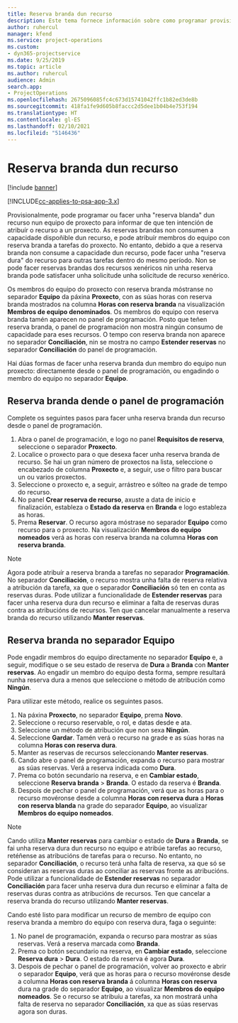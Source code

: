 ```yaml
---
title: Reserva branda dun recurso
description: Este tema fornece información sobre como programar provisionalmente ou facer unha reserva branda de membros de equipo.
author: ruhercul
manager: kfend
ms.service: project-operations
ms.custom:
- dyn365-projectservice
ms.date: 9/25/2019
ms.topic: article
ms.author: ruhercul
audience: Admin
search.app:
- ProjectOperations
ms.openlocfilehash: 2675096085fc4c673d15741042ffc1b82ed3de8b
ms.sourcegitcommit: 418fa1fe9d605b8faccc2d5dee1b04b4e753f194
ms.translationtype: HT
ms.contentlocale: gl-ES
ms.lasthandoff: 02/10/2021
ms.locfileid: "5146436"
---
```

# <a name="soft-book-a-resource"></a>Reserva branda dun recurso

[!include [banner](../includes/psa-now-project-operations.md)]

[!INCLUDE[cc-applies-to-psa-app-3.x](../includes/cc-applies-to-psa-app-3x.md)]

Provisionalmente, pode programar ou facer unha "reserva blanda" dun recurso nun equipo de proxecto para informar de que ten intención de atribuír o recurso a un proxecto. As reservas brandas non consumen a capacidade dispoñible dun recurso, e pode atribuír membros do equipo con reserva branda a tarefas do proxecto. No entanto, debido a que a reserva branda non consume a capacidade dun recurso, pode facer unha "reserva dura" do recurso para outras tarefas dentro do mesmo período. Non se pode facer reservas brandas dos recursos xenéricos nin unha reserva branda pode satisfacer unha solicitude unha solicitude de recurso xenérico.

Os membros do equipo do proxecto con reserva branda móstranse no separador **Equipo** da páxina **Proxecto**, con as súas horas con reserva branda mostrados na columna **Horas con reserva branda** na visualización **Membros de equipo denominados**. Os membros do equipo con reserva branda tamén aparecen no panel de programación. Posto que teñen reserva branda, o panel de programación non mostra ningún consumo de capacidade para eses recursos. O tempo con reserva branda non aparece no separador **Conciliación**, nin se mostra no campo **Estender reservas** no separador **Conciliación** do panel de programación. 

Hai dúas formas de facer unha reserva branda dun membro do equipo nun proxecto: directamente desde o panel de programación, ou engadindo o membro do equipo no separador **Equipo**. 

## <a name="soft-book-from-the-schedule-board"></a>Reserva branda dende o panel de programación
Complete os seguintes pasos para facer unha reserva branda dun recurso desde o panel de programación. 

1. Abra o panel de programación, e logo no panel **Requisitos de reserva**, seleccione o separador **Proxecto**.
2. Localice o proxecto para o que desexa facer unha reserva branda de recurso. Se hai un gran número de proxectos na lista, seleccione o encabezado de columna **Proxecto** e, a seguir, use o filtro para buscar un ou varios proxectos.
3. Seleccione o proxecto e, a seguir, arrástreo e sólteo na grade de tempo do recurso.
5. No panel **Crear reserva de recurso**, axuste a data de inicio e finalización, estableza o **Estado da reserva** en **Branda** e logo estableza as horas. 
6. Prema **Reservar**. O recurso agora móstrase no separador **Equipo** como recurso para o proxecto. Na visualización **Membros do equipo nomeados** verá as horas con reserva branda na columna **Horas con reserva branda**.

> [!NOTE]
> Agora pode atribuír a reserva branda a tarefas no separador **Programación**. No separador **Conciliación**, o recurso mostra unha falta de reserva relativa a atribución da tarefa, xa que o separador **Conciliación** só ten en conta as reservas duras. Pode utilizar a funcionalidade de **Estender reservas** para facer unha reserva dura dun recurso e eliminar a falta de reservas duras contra as atribucións de recursos. Ten que cancelar manualmente a reserva branda do recurso utilizando **Manter reservas**.

## <a name="soft-book-on-the-team-tab"></a>Reserva branda no separador Equipo

Pode engadir membros do equipo directamente no separador **Equipo** e, a seguir, modifique o se seu estado de reserva de **Dura** a **Branda** con **Manter reservas**. Ao engadir un membro do equipo desta forma, sempre resultará nunha reserva dura a menos que seleccione o método de atribución como **Ningún**.

Para utilizar este método, realice os seguintes pasos.

1. Na páxina **Proxecto**, no separador **Equipo**, prema **Novo**.
2. Seleccione o recurso reservable, o rol, e datas desde e ata.
3. Seleccione un método de atribución que non sexa **Ningún**.
4. Seleccione **Gardar**. Tamén verá o recurso na grade e as súas horas na columna **Horas con reserva dura**.
5. Manter as reservas de recursos seleccionando **Manter reservas**.
6. Cando abre o panel de programación, expanda o recurso para mostrar as súas reservas. Verá a reserva indicada como **Dura**.
7. Prema co botón secundario na reserva, e en **Cambiar estado**, seleccione **Reserva branda** \> **Branda**. O estado da reserva é **Branda**.
8. Despois de pechar o panel de programación, verá que as horas para o recurso movéronse desde a columna **Horas con reserva dura** a **Horas con reserva blanda** na grade do separador **Equipo**, ao visualizar **Membros do equipo nomeados**.

> [!NOTE]
> Cando utiliza **Manter reservas** para cambiar o estado de **Dura** a **Branda**, se fai unha reserva dura dun recurso no equipo e atribúe tarefas ao recurso, retéñense as atribucións de tarefas para o recurso. No entanto, no separador **Conciliación**, o recurso terá unha falta de reserva, xa que só se consideran as reservas duras ao conciliar as reservas fronte as atribucións. Pode utilizar a funcionalidade de **Estender reservas** no separador **Conciliación** para facer unha reserva dura dun recurso e eliminar a falta de reservas duras contra as atribucións de recursos. Ten que cancelar a reserva branda do recurso utilizando **Manter reservas**.

Cando esté listo para modificar un recurso de membro de equipo con reserva branda a membro do equipo con reserva dura, faga o seguinte:

1. No panel de programación, expanda o recurso para mostrar as súas reservas. Verá a reserva marcada como **Branda**.
2. Prema co botón secundario na reserva, en **Cambiar estado**, seleccione **Reserva dura** \> **Dura**. O estado da reserva é agora **Dura**.
3. Despois de pechar o panel de programación, volver ao proxecto e abrir o separador **Equipo**, verá que as horas para o recurso movéronse desde a columna **Horas con reserva branda** á columna **Horas con reserva** dura na grade do separador **Equipo**, ao visualizar **Membros do equipo nomeados**. Se o recurso se atribuíu a tarefas, xa non mostrará unha falta de reserva no separador **Conciliación**, xa que as súas reservas agora son duras.

